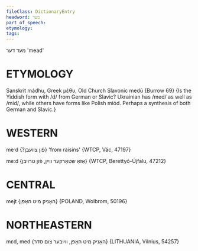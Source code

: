```yaml
---
fileClass: DictionaryEntry
headword: מעד
part_of_speech: 
etymology: 
tags: 
---
```

מעד
דער
'mead'

ETYMOLOGY
===========
Sanskrit mádhu, Greek μέθυ, Old Church Slavonic medŭ
{Burrow 69}
{Is the Yiddish form with /d/ from German or Slavic? Ukrainian has /med/ as well as /mid/, while others have forms like Polish miód. Perhaps a synthesis of both German and Slavic.}

WESTERN
========

meˑd {?פֿון צוועבן} 'from raisins' {WTCP, Vác, 47197}

meːd {אַזאַ שטאַרקער ווײַן, פֿון טרויבן} {WTCP, Berettyó-Újfalu, 47212}

CENTRAL
========

mejt {האָניק מיט האָפּן} {POLAND, Wolbrom, 50196}

NORTHEASTERN
==============

mɛd, med {האָניק מיט האָפּן, ווײַבער צום סדר} {LITHUANIA, Vilnius, 54257}